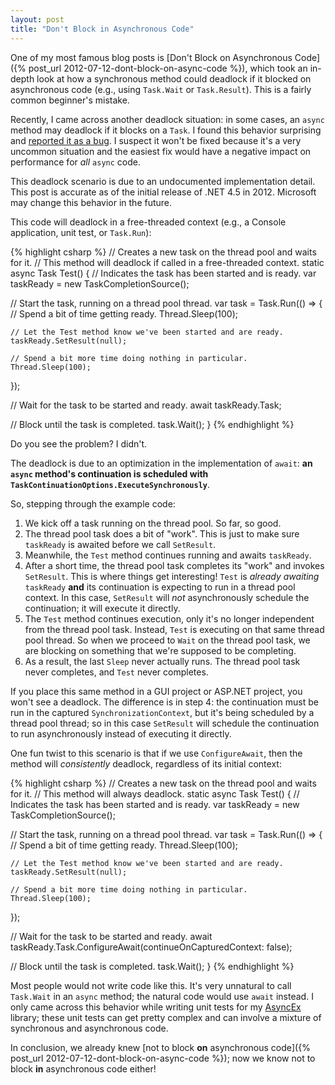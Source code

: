 ```yaml
---
layout: post
title: "Don't Block in Asynchronous Code"
---
```

One of my most famous blog posts is [Don't Block on Asynchronous Code]({% post_url 2012-07-12-dont-block-on-async-code %}), which took an in-depth look at how a synchronous method could deadlock if it blocked on asynchronous code (e.g., using `Task.Wait` or `Task.Result`). This is a fairly common beginner's mistake.

Recently, I came across another deadlock situation: in some cases, an `async` method may deadlock if it blocks on a `Task`. I found this behavior surprising and [reported it as a bug](https://connect.microsoft.com/VisualStudio/feedback/details/769322/waiting-on-task-can-deadlock-in-free-threaded-context). I suspect it won't be fixed because it's a very uncommon situation and the easiest fix would have a negative impact on performance for _all_ `async` code.

<div class="alert alert-danger" markdown="1">
<i class="fa fa-exclamation-triangle fa-2x pull-left"></i>

This deadlock scenario is due to an undocumented implementation detail. This post is accurate as of the initial release of .NET 4.5 in 2012. Microsoft may change this behavior in the future.
</div>

This code will deadlock in a free-threaded context (e.g., a Console application, unit test, or `Task.Run`):

{% highlight csharp %}
// Creates a new task on the thread pool and waits for it.
// This method will deadlock if called in a free-threaded context.
static async Task Test()
{
  // Indicates the task has been started and is ready.
  var taskReady = new TaskCompletionSource<object>();

  // Start the task, running on a thread pool thread.
  var task = Task.Run(() =>
  {
    // Spend a bit of time getting ready.
    Thread.Sleep(100);

    // Let the Test method know we've been started and are ready.
    taskReady.SetResult(null);

    // Spend a bit more time doing nothing in particular.
    Thread.Sleep(100);
  });

  // Wait for the task to be started and ready.
  await taskReady.Task;

  // Block until the task is completed.
  task.Wait();
}
{% endhighlight %}

Do you see the problem? I didn't.

The deadlock is due to an optimization in the implementation of `await`: **an `async` method's continuation is scheduled with `TaskContinuationOptions.ExecuteSynchronously`**.

So, stepping through the example code:

1. We kick off a task running on the thread pool. So far, so good.
1. The thread pool task does a bit of "work". This is just to make sure `taskReady` is awaited before we call `SetResult`.
1. Meanwhile, the `Test` method continues running and awaits `taskReady`.
1. After a short time, the thread pool task completes its "work" and invokes `SetResult`. This is where things get interesting! `Test` is _already awaiting_ `taskReady` **and** its continuation is expecting to run in a thread pool context. In this case, `SetResult` will _not_ asynchronously schedule the continuation; it will execute it directly.
1. The `Test` method continues execution, only it's no longer independent from the thread pool task. Instead, `Test` is executing on that same thread pool thread. So when we proceed to `Wait` on the thread pool task, we are blocking on something that we're supposed to be completing.
1. As a result, the last `Sleep` never actually runs. The thread pool task never completes, and `Test` never completes.

If you place this same method in a GUI project or ASP.NET project, you won't see a deadlock. The difference is in step 4: the continuation must be run in the captured `SynchronizationContext`, but it's being scheduled by a thread pool thread; so in this case `SetResult` will schedule the continuation to run asynchronously instead of executing it directly.

One fun twist to this scenario is that if we use `ConfigureAwait`, then the method will _consistently_ deadlock, regardless of its initial context:

{% highlight csharp %}
// Creates a new task on the thread pool and waits for it.
// This method will always deadlock.
static async Task Test()
{
  // Indicates the task has been started and is ready.
  var taskReady = new TaskCompletionSource<object>();

  // Start the task, running on a thread pool thread.
  var task = Task.Run(() =>
  {
    // Spend a bit of time getting ready.
    Thread.Sleep(100);

    // Let the Test method know we've been started and are ready.
    taskReady.SetResult(null);

    // Spend a bit more time doing nothing in particular.
    Thread.Sleep(100);
  });

  // Wait for the task to be started and ready.
  await taskReady.Task.ConfigureAwait(continueOnCapturedContext: false);

  // Block until the task is completed.
  task.Wait();
}
{% endhighlight %}

Most people would not write code like this. It's very unnatural to call `Task.Wait` in an `async` method; the natural code would use `await` instead. I only came across this behavior while writing unit tests for my [AsyncEx](https://github.com/StephenCleary/AsyncEx) library; these unit tests can get pretty complex and can involve a mixture of synchronous and asynchronous code.

In conclusion, we already knew [not to block **on** asynchronous code]({% post_url 2012-07-12-dont-block-on-async-code %}); now we know not to block **in** asynchronous code either!

